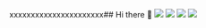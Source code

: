 xxxxxxxxxxxxxxxxxxxxxx## Hi there 👋
![](https://img.shields.io/badge/C-00599C?style=for-the-badge&logo=c&logoColor=white)
![](https://img.shields.io/badge/Java-ED8B00?style=for-the-badge&logo=openjdk&logoColor=white)
![]([https://img.shields.io/badge/Spring-6DB33F?style=for-the-badge&logo=spring&logoColor=white](https://img.shields.io/badge/MySQL-00000F?style=for-the-badge&logo=mysql&logoColor=white))
![]([https://img.shields.io/badge/C-00599C?style=for-the-badge&logo=c&logoColor=white](https://img.shields.io/badge/Java-ED8B00?style=for-the-badge&logo=openjdk&logoColor=white))

<!--
**gyu0918/gyu0918** is a ✨ _special_ ✨ repository because its `README.md` (this file) appears on your GitHub profile.

Here are some ideas to get you started:

- 🔭 I’m currently working on ...
- 🌱 I’m currently learning ...
- 👯 I’m looking to collaborate on ...
- 🤔 I’m looking for help with ...
- 💬 Ask me about ...
- 📫 How to reach me: ...
- 😄 Pronouns: ...
- ⚡ Fun fact: ...
-->
